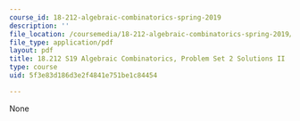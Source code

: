 ```yaml
---
course_id: 18-212-algebraic-combinatorics-spring-2019
description: ''
file_location: /coursemedia/18-212-algebraic-combinatorics-spring-2019/5f3e83d186d3e2f4841e751be1c84454_MIT18_212S19_pset2_solnII.pdf
file_type: application/pdf
layout: pdf
title: 18.212 S19 Algebraic Combinatorics, Problem Set 2 Solutions II
type: course
uid: 5f3e83d186d3e2f4841e751be1c84454

---
```

None